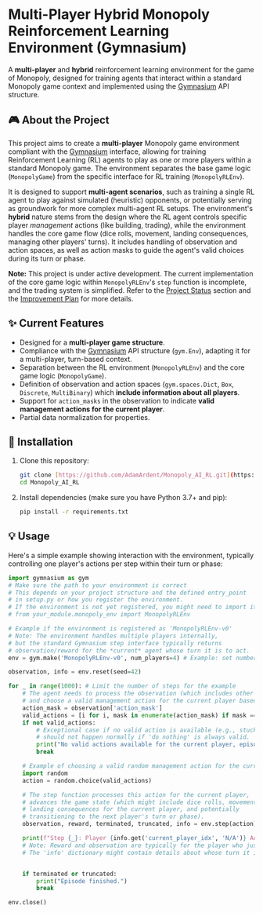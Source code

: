 # Multi-Player Hybrid Monopoly Reinforcement Learning Environment (Gymnasium)

A **multi-player** and **hybrid** reinforcement learning environment for the game of Monopoly, designed for training agents that interact within a standard Monopoly game context and implemented using the [Gymnasium](https://gymnasium.farama.org/) API structure.

## 🎮 About the Project

This project aims to create a **multi-player** Monopoly game environment compliant with the [Gymnasium](https://gymnasium.farama.org/) interface, allowing for training Reinforcement Learning (RL) agents to play as one or more players within a standard Monopoly game. The environment separates the base game logic (`MonopolyGame`) from the specific interface for RL training (`MonopolyRLEnv`).

It is designed to support **multi-agent scenarios**, such as training a single RL agent to play against simulated (heuristic) opponents, or potentially serving as groundwork for more complex multi-agent RL setups. The environment's **hybrid** nature stems from the design where the RL agent controls specific player *management* actions (like building, trading), while the environment handles the core game flow (dice rolls, movement, landing consequences, managing other players' turns). It includes handling of observation and action spaces, as well as action masks to guide the agent's valid choices during its turn or phase.

**Note:** This project is under active development. The current implementation of the core game logic within `MonopolyRLEnv`'s `step` function is incomplete, and the trading system is simplified. Refer to the [Project Status](#project-status) section and the [Improvement Plan](#improvement-plan) for more details.

## ✨ Current Features

* Designed for a **multi-player game structure**.
* Compliance with the [Gymnasium](https://gymnasium.farama.org/) API structure (`gym.Env`), adapting it for a multi-player, turn-based context.
* Separation between the RL environment (`MonopolyRLEnv`) and the core game logic (`MonopolyGame`).
* Definition of observation and action spaces (`gym.spaces.Dict`, `Box`, `Discrete`, `MultiBinary`) which **include information about all players**.
* Support for `action_masks` in the observation to indicate **valid management actions for the current player**.
* Partial data normalization for properties.

## 🚀 Installation

1.  Clone this repository:
    ```bash
    git clone [https://github.com/AdamArdent/Monopoly_AI_RL.git](https://github.com/AdamArdent/Monopoly_AI_RL.git)
    cd Monopoly_AI_RL
    ```
2.  Install dependencies (make sure you have Python 3.7+ and pip):
    ```bash
    pip install -r requirements.txt
    ```

## 💡 Usage

Here's a simple example showing interaction with the environment, typically controlling one player's actions per step within their turn or phase:

```python
import gymnasium as gym
# Make sure the path to your environment is correct
# This depends on your project structure and the defined entry_point
# in setup.py or how you register the environment.
# If the environment is not yet registered, you might need to import it directly:
# from your_module.monopoly_env import MonopolyRLEnv

# Example if the environment is registered as 'MonopolyRLEnv-v0'
# Note: The environment handles multiple players internally,
# but the standard Gymnasium step interface typically returns
# observation/reward for the *current* agent whose turn it is to act.
env = gym.make('MonopolyRLEnv-v0', num_players=4) # Example: set number of players

observation, info = env.reset(seed=42)

for _ in range(1000): # Limit the number of steps for the example
    # The agent needs to process the observation (which includes other players' states)
    # and choose a valid management action for the current player based on action_mask
    action_mask = observation['action_mask']
    valid_actions = [i for i, mask in enumerate(action_mask) if mask == 1]
    if not valid_actions:
        # Exceptional case if no valid action is available (e.g., stuck),
        # should not happen normally if 'do nothing' is always valid.
        print("No valid actions available for the current player, episode ends.")
        break

    # Example of choosing a valid random management action for the current player
    import random
    action = random.choice(valid_actions)

    # The step function processes this action for the current player,
    # advances the game state (which might include dice rolls, movement,
    # landing consequences for the current player, and potentially
    # transitioning to the next player's turn or phase).
    observation, reward, terminated, truncated, info = env.step(action)

    print(f"Step {_}: Player {info.get('current_player_idx', 'N/A')} Action={action}, Reward={reward}, Terminated={terminated}, Truncated={truncated}")
    # Note: Reward and observation are typically for the player who just acted.
    # The 'info' dictionary might contain details about whose turn it is next.


    if terminated or truncated:
        print("Episode finished.")
        break

env.close()
